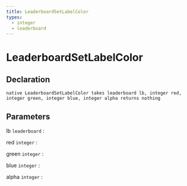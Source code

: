 ```yaml
---
title: LeaderboardSetLabelColor
types:
  - integer
  - leaderboard
---
```


# LeaderboardSetLabelColor

## Declaration

```jass
native LeaderboardSetLabelColor takes leaderboard lb, integer red, integer green, integer blue, integer alpha returns nothing
```

## Parameters
lb `leaderboard`
: 

red `integer`
: 

green `integer`
: 

blue `integer`
: 

alpha `integer`
: 
